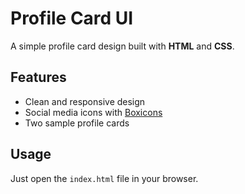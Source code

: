 # Profile Card UI

A simple profile card design built with **HTML** and **CSS**.

## Features
- Clean and responsive design
- Social media icons with [Boxicons](https://boxicons.com/)
- Two sample profile cards

## Usage
Just open the `index.html` file in your browser.

